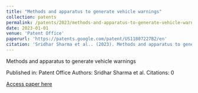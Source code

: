 ```yaml
---
title: "Methods and apparatus to generate vehicle warnings"
collection: patents
permalink: /patents/2023/methods-and-apparatus-to-generate-vehicle-warnings
date: 2023-01-01
venue: 'Patent Office'
paperurl: 'https://patents.google.com/patent/US11807227B2/en'
citation: 'Sridhar Sharma et al.. (2023). Methods and apparatus to generate vehicle warnings. Patent Office.'
---
```


Methods and apparatus to generate vehicle warnings

Published in: Patent Office
Authors: Sridhar Sharma et al.
Citations: 0

[Access paper here](https://patents.google.com/patent/US11807227B2/en)
